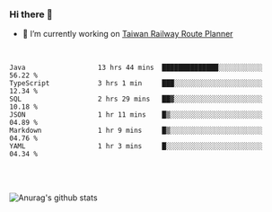 ### Hi there 👋

- 🔭 I’m currently working on [Taiwan Railway Route Planner](https://github.com/Taiwan-Railway-Route-Planner)

<br/>

<!--START_SECTION:waka-->

```text
Java                  13 hrs 44 mins  ██████████████░░░░░░░░░░░   56.22 %
TypeScript            3 hrs 1 min     ███░░░░░░░░░░░░░░░░░░░░░░   12.34 %
SQL                   2 hrs 29 mins   ██▓░░░░░░░░░░░░░░░░░░░░░░   10.18 %
JSON                  1 hr 11 mins    █▒░░░░░░░░░░░░░░░░░░░░░░░   04.89 %
Markdown              1 hr 9 mins     █▒░░░░░░░░░░░░░░░░░░░░░░░   04.76 %
YAML                  1 hr 3 mins     █░░░░░░░░░░░░░░░░░░░░░░░░   04.34 %
```

<!--END_SECTION:waka-->

<br/>
<br/>

![Anurag's github stats](https://github-readme-stats.vercel.app/api?username=DepickereSven&show_icons=true&theme=tokyonight)



<!--
**DepickereSven/DepickereSven** is a ✨ _special_ ✨ repository because its `README.md` (this file) appears on your GitHub profile.

Here are some ideas to get you started:

- 🔭 I’m currently working on ...
- 🌱 I’m currently learning ...
- 👯 I’m looking to collaborate on ...
- 🤔 I’m looking for help with ...
- 💬 Ask me about ...
- 📫 How to reach me: ...
- 😄 Pronouns: ...
- ⚡ Fun fact: ...
-->
